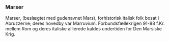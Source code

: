 ### Marser


Marser, (beslægtet med gudenavnet Mars), forhistorisk italisk folk bosat i Abruzzerne; deres hovedby var Marruvium. Forbundsfællekrigen 91-88 f.Kr. mellem Rom og deres italiske allierede kaldes undertiden for Den Marsiske Krig.